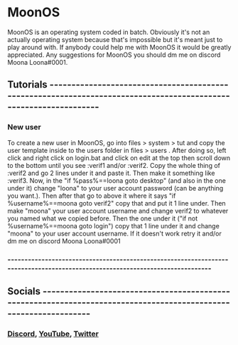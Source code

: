 # MoonOS

MoonOS is an operating system coded in batch. Obviously it's not an actually operating system because that's impossible but it's meant just to play around with.
If anybody could help me with MoonOS it would be greatly appreciated. Any suggestions for MoonOS you should dm me on discord Moona Loona#0001.

## Tutorials -----------------------------------------------------------------------------------------------------------------
### New user
To create a new user in MoonOS, go into files > system > tut and copy the user template inside to the users folder in files > users . After doing so, left click and right click on login.bat and click on edit at the top then scroll down to the bottom until you see :verif1 and/or :verif2. Copy the whole thing of :verif2 and go 2 lines under it and paste it. Then make it something like :verif3. Now, in the "if %pass%==loona goto desktop" (and also in the one under it) change "loona" to your user account password (can be anything you want.). Then after that go to above it where it says "if %username%==moona goto verif2" copy that and put it 1 line under. Then make "moona" your user account username and change verif2 to whatever you named what we copied before. Then the one under it ("if not %username%==moona goto login") copy that 1 line under it and change "moona" to your user account username. If it doesn't work retry it and/or dm me on discord Moona Loona#0001
### -----------------------------------------------------------------------------------------------------------------------------

## Socials -----------------------------------------------------------------------------------------------------------------
### [Discord](https://discord.gg/AKFvXdv7fy), [YouTube](https://www.youtube.com/@MoonaLoons), [Twitter](https://twitter.com/MoonsMoona)
